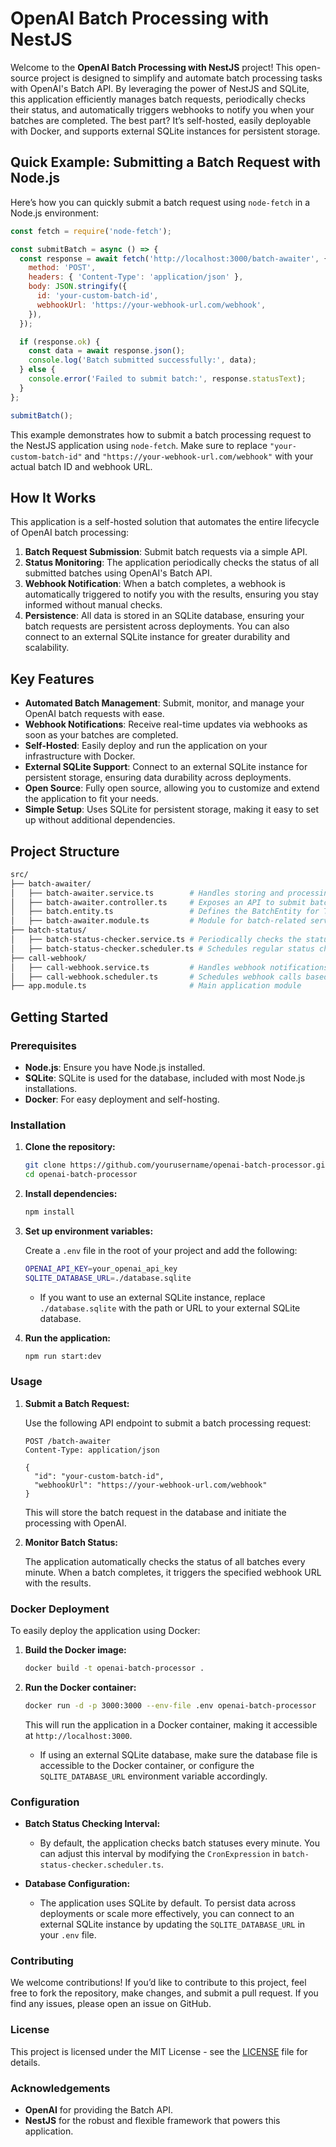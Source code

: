 # OpenAI Batch Processing with NestJS

Welcome to the **OpenAI Batch Processing with NestJS** project! This open-source project is designed to simplify and automate batch processing tasks with OpenAI's Batch API. By leveraging the power of NestJS and SQLite, this application efficiently manages batch requests, periodically checks their status, and automatically triggers webhooks to notify you when your batches are completed. The best part? It’s self-hosted, easily deployable with Docker, and supports external SQLite instances for persistent storage.

## Quick Example: Submitting a Batch Request with Node.js

Here’s how you can quickly submit a batch request using `node-fetch` in a Node.js environment:

```javascript
const fetch = require('node-fetch');

const submitBatch = async () => {
  const response = await fetch('http://localhost:3000/batch-awaiter', {
    method: 'POST',
    headers: { 'Content-Type': 'application/json' },
    body: JSON.stringify({
      id: 'your-custom-batch-id',
      webhookUrl: 'https://your-webhook-url.com/webhook',
    }),
  });

  if (response.ok) {
    const data = await response.json();
    console.log('Batch submitted successfully:', data);
  } else {
    console.error('Failed to submit batch:', response.statusText);
  }
};

submitBatch();
```

This example demonstrates how to submit a batch processing request to the NestJS application using `node-fetch`. Make sure to replace `"your-custom-batch-id"` and `"https://your-webhook-url.com/webhook"` with your actual batch ID and webhook URL.

## How It Works

This application is a self-hosted solution that automates the entire lifecycle of OpenAI batch processing:

1. **Batch Request Submission**: Submit batch requests via a simple API.
2. **Status Monitoring**: The application periodically checks the status of all submitted batches using OpenAI's Batch API.
3. **Webhook Notification**: When a batch completes, a webhook is automatically triggered to notify you with the results, ensuring you stay informed without manual checks.
4. **Persistence**: All data is stored in an SQLite database, ensuring your batch requests are persistent across deployments. You can also connect to an external SQLite instance for greater durability and scalability.

## Key Features

- **Automated Batch Management**: Submit, monitor, and manage your OpenAI batch requests with ease.
- **Webhook Notifications**: Receive real-time updates via webhooks as soon as your batches are completed.
- **Self-Hosted**: Easily deploy and run the application on your infrastructure with Docker.
- **External SQLite Support**: Connect to an external SQLite instance for persistent storage, ensuring data durability across deployments.
- **Open Source**: Fully open source, allowing you to customize and extend the application to fit your needs.
- **Simple Setup**: Uses SQLite for persistent storage, making it easy to set up without additional dependencies.

## Project Structure

```bash
src/
├── batch-awaiter/
│   ├── batch-awaiter.service.ts        # Handles storing and processing batch requests
│   ├── batch-awaiter.controller.ts     # Exposes an API to submit batch requests
│   ├── batch.entity.ts                 # Defines the BatchEntity for TypeORM
│   ├── batch-awaiter.module.ts         # Module for batch-related services and controllers
├── batch-status/
│   ├── batch-status-checker.service.ts # Periodically checks the status of batches via OpenAI's API
│   ├── batch-status-checker.scheduler.ts # Schedules regular status checks for batches
├── call-webhook/
│   ├── call-webhook.service.ts         # Handles webhook notifications when batches complete
│   ├── call-webhook.scheduler.ts       # Schedules webhook calls based on batch completion
├── app.module.ts                       # Main application module
```

## Getting Started

### Prerequisites

- **Node.js**: Ensure you have Node.js installed.
- **SQLite**: SQLite is used for the database, included with most Node.js installations.
- **Docker**: For easy deployment and self-hosting.

### Installation

1. **Clone the repository:**

   ```bash
   git clone https://github.com/yourusername/openai-batch-processor.git
   cd openai-batch-processor
   ```

2. **Install dependencies:**

   ```bash
   npm install
   ```

3. **Set up environment variables:**

   Create a `.env` file in the root of your project and add the following:

   ```bash
   OPENAI_API_KEY=your_openai_api_key
   SQLITE_DATABASE_URL=./database.sqlite
   ```

   - If you want to use an external SQLite instance, replace `./database.sqlite` with the path or URL to your external SQLite database.

4. **Run the application:**

   ```bash
   npm run start:dev
   ```

### Usage

1. **Submit a Batch Request:**

   Use the following API endpoint to submit a batch processing request:

   ```http
   POST /batch-awaiter
   Content-Type: application/json

   {
     "id": "your-custom-batch-id",
     "webhookUrl": "https://your-webhook-url.com/webhook"
   }
   ```

   This will store the batch request in the database and initiate the processing with OpenAI.

2. **Monitor Batch Status:**

   The application automatically checks the status of all batches every minute. When a batch completes, it triggers the specified webhook URL with the results.

### Docker Deployment

To easily deploy the application using Docker:

1. **Build the Docker image:**

   ```bash
   docker build -t openai-batch-processor .
   ```

2. **Run the Docker container:**

   ```bash
   docker run -d -p 3000:3000 --env-file .env openai-batch-processor
   ```

   This will run the application in a Docker container, making it accessible at `http://localhost:3000`.

   - If using an external SQLite database, make sure the database file is accessible to the Docker container, or configure the `SQLITE_DATABASE_URL` environment variable accordingly.

### Configuration

- **Batch Status Checking Interval:**
  - By default, the application checks batch statuses every minute. You can adjust this interval by modifying the `CronExpression` in `batch-status-checker.scheduler.ts`.

- **Database Configuration:**
  - The application uses SQLite by default. To persist data across deployments or scale more effectively, you can connect to an external SQLite instance by updating the `SQLITE_DATABASE_URL` in your `.env` file.

### Contributing

We welcome contributions! If you’d like to contribute to this project, feel free to fork the repository, make changes, and submit a pull request. If you find any issues, please open an issue on GitHub.

### License

This project is licensed under the MIT License - see the [LICENSE](LICENSE) file for details.

### Acknowledgements

- **OpenAI** for providing the Batch API.
- **NestJS** for the robust and flexible framework that powers this application.
